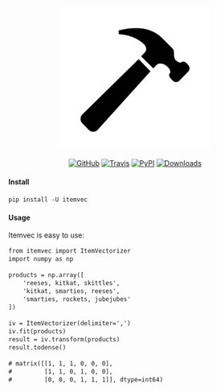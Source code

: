 <h3 align="center">
  <img src="https://raw.githubusercontent.com/maxhumber/itemvec/master/logo/itemvec.png" width="300px" alt="itemvec">
</h3>
<p align="center">
  <a href="https://github.com/maxhumber/itemvec"><img alt="GitHub" src="https://img.shields.io/github/license/maxhumber/itemvec"></a>
  <a href="https://travis-ci.org/maxhumber/itemvec"><img alt="Travis" src="https://img.shields.io/travis/maxhumber/itemvec.svg"></a>
  <a href="https://pypi.python.org/pypi/itemvec"><img alt="PyPI" src="https://img.shields.io/pypi/v/itemvec.svg"></a>
  <a href="https://pepy.tech/project/itemvec"><img alt="Downloads" src="https://pepy.tech/badge/itemvec"></a>
</p>

#### Install

```
pip install -U itemvec
```

#### Usage

Itemvec is easy to use:

```
from itemvec import ItemVectorizer
import numpy as np

products = np.array([
    'reeses, kitkat, skittles',
    'kitkat, smarties, reeses',
    'smarties, rockets, jubejubes'
])

iv = ItemVectorizer(delimiter=',')
iv.fit(products)
result = iv.transform(products)
result.todense()

# matrix([[1, 1, 1, 0, 0, 0],
#         [1, 1, 0, 1, 0, 0],
#         [0, 0, 0, 1, 1, 1]], dtype=int64)
```

